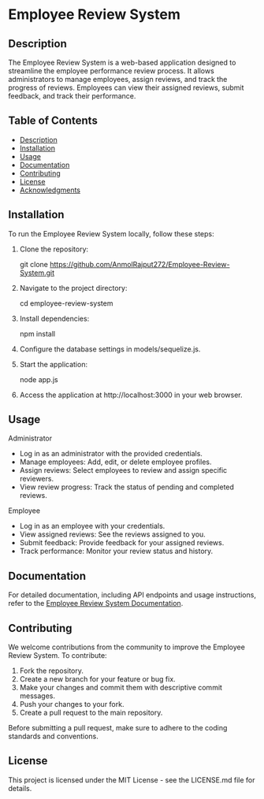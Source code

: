 # Employee Review System

## Description

The Employee Review System is a web-based application designed to streamline the employee performance review process. It allows administrators to manage employees, assign reviews, and track the progress of reviews. Employees can view their assigned reviews, submit feedback, and track their performance.

## Table of Contents

- [Description](#description)
- [Installation](#installation)
- [Usage](#usage)
- [Documentation](#documentation)
- [Contributing](#contributing)
- [License](#license)
- [Acknowledgments](#acknowledgments)


## Installation

To run the Employee Review System locally, follow these steps:

1. Clone the repository:

   git clone https://github.com/AnmolRajput272/Employee-Review-System.git

3. Navigate to the project directory:

   cd employee-review-system

4. Install dependencies:

   npm install

5. Configure the database settings in models/sequelize.js.

6. Start the application:

   node app.js

7. Access the application at http://localhost:3000 in your web browser.


## Usage

Administrator

- Log in as an administrator with the provided credentials.
- Manage employees: Add, edit, or delete employee profiles.
- Assign reviews: Select employees to review and assign specific reviewers.
- View review progress: Track the status of pending and completed reviews.

Employee

- Log in as an employee with your credentials.
- View assigned reviews: See the reviews assigned to you.
- Submit feedback: Provide feedback for your assigned reviews.
- Track performance: Monitor your review status and history.


## Documentation

For detailed documentation, including API endpoints and usage instructions, refer to the [Employee Review System Documentation](AnmolRajput272/Employee-Review-System.git).


## Contributing

We welcome contributions from the community to improve the Employee Review System. To contribute:

1. Fork the repository.
2. Create a new branch for your feature or bug fix.
3. Make your changes and commit them with descriptive commit messages.
4. Push your changes to your fork.
5. Create a pull request to the main repository.

Before submitting a pull request, make sure to adhere to the coding standards and conventions.

## License

This project is licensed under the MIT License - see the LICENSE.md file for details.
